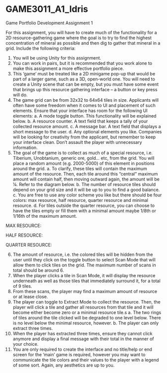 # GAME3011_A1_Idris
Game Portfolio Development Assignment 1

For this assignment, you will have to create much of the functionality for a 2D resource-gathering game where the goal is to try to find the highest concentration of mineral as possible and then dig to gather that mineral in a grid. Include the following criteria:

1)	You will be using Unity for this assignment.
2)	You can work in pairs, but it is recommended that you work alone to make this assignment a more effective portfolio piece.
3)	This ‘game’ must be treated like a 2D minigame pop-up that would be part of a larger game, such as a 3D, open-world one. You will need to create a Unity scene that can be empty, but you must have some event that brings up this resource gathering interface – a button or key press will do.
4)	The game grid can be from 32x32 to 64x64 tiles in size. Applicants will often have some freedom when it comes to UI and placement of such elements. Ensure that your interface has room for the following UI elements:
a.	A mode toggle button. This functionality will be explained below.
b.	A resource counter. A text field that keeps a tally of your collected resource amount.
c.	A message bar. A text field that displays a short message to the user.
d.	Any optional elements you like. Companies will be looking for creativity from the applicant, but remember to keep your interface clean. Don’t assault the player with unnecessary information.
5)	The goal of the game is to collect as much of a special resource, i.e. Tiberium, Unobtanium, generic ore, gold... etc, from the grid. You will place a random amount (e.g. 2000-5000) of this element in positions around the grid.
a.	To clarify, these tiles will contain the maximum amount of the resource. Then, each tile around this “central” maximum amount will contain half, then moving outward again, the amount will be ¼. Refer to the diagram below.
b.	The number of resource tiles should depend on your grid size and it will be up to you to find a good balance.
c.	You are free to use any color scheme you like but there should be four colors: max resource, half resource, quarter resource and minimal resource.
d.	For tiles outside the quarter resource, you can choose to have the tiles empty or fill them with a minimal amount maybe 1/8th or 1/16th of the maximum amount.


MAX RESOURCE:

 
HALF RESOURCE:
 

QUARTER RESOURCE:









6)	The amount of resource, i.e. the colored tiles will be hidden from the user until they click on the toggle button to select Scan Mode that will allow them to click tiles on the grid. The maximum number of scans in total should be around 6.
7)	When the player clicks a tile in Scan Mode, it will display the resource underneath as well as those tiles that immediately surround it, for a total of 9 tiles.
8)	From these scans, the player may find a maximum amount of resource or at lease close.
9)	The player can toggle to Extract Mode to collect the resource. Then, the player will click a tile and gather all resources from that tile and it will become either become zero or a minimal resource tile.s
a.	The two rings of tiles around the tile clicked will be degraded to one level below. There is no level below the minimal resource, however.
b.	The player can only extract three times.
10)	When the player has extracted three times, ensure they cannot click anymore and display a final message with their total in the manner of your choice.
11)	You are only required to create the interface and no title/help or end screen for the ‘main’ game is required, however you may want to communicate the tile colors and their values to the player with a legend of some sort. Again, any aesthetics are up to you.
